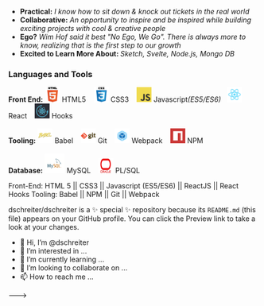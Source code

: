 <!---
### About Me

👋  Thanks for stopping by, I am a inqusitive <strong>Self-Taught Developer</strong> with 5+ years professional experience.  When I'm not writing code, I am writing music, engaged in continuous learning, or meditating in nature.

<!-- #### Actively seeking new opportunities!  -->
* <strong>Practical:</strong> <i>I know how to sit down & knock out tickets in the real world</i>
* <strong>Collaborative:</strong> <i>An opportunity to inspire and be inspired while building exciting projects with cool & creative people</i>
* <strong>Ego?</strong> <i> Wim Hof said it best "No Ego, We Go". There is always more to know, realizing that is the first step to our growth</i>
* <strong>Excited to Learn More About: </strong><i>Sketch, Svelte, Node.js, Mongo DB</i>


### Languages and Tools

<div>
    <strong>Front End:</strong> 
  <img src="html.png" alt="html5" width="30px" height="30px" styles="display:inline"/>
  <span>HTML5 &nbsp;&nbsp;</span>

  <img src="css.png" alt="css" width="30px" height="30px"/>
  <span>CSS3 &nbsp;&nbsp;</span>

  <img src="javascript.png" alt="javascript" width="30px" height="30px"/>
  <span>Javascript<i>(ES5/ES6)</i>&nbsp;&nbsp;</span>

  <img src="react.png" alt="react" width="30px" height="30px"/> 
  <span>React &nbsp;&nbsp;</span>
  
  <img src="icon.png" alt="reactHooks" width="30px" height="30px" styles="display:inline"/>
  <span>Hooks &nbsp;&nbsp;</span>
</div>

</br>

<div>
<strong>Tooling:</strong>
  <img src="babel.png" alt="babel" width="30px" height="30px"/>
  <span>Babel &nbsp;&nbsp;</span>

  <img src="git.png" alt="git" width="30px" height="30px"/>
  <span>Git &nbsp;&nbsp;</span>
  
  <img src="webpack.png" alt="webpack" width="30px" height="30px"/>
  <span>Webpack &nbsp;&nbsp;</span>

  <img src="npm.png" alt="npm" width="30px" height="30px"/>
  <span>NPM &nbsp;&nbsp;</span>
</div>

</br>

<div>
  <strong> Database:</strong>
  <img src="mysql.png" alt="mysql" width="40px" height="40px"/>
  <span>MySQL &nbsp;&nbsp;</span>
   
  <img src="oracle.jpeg" alt="oracle" width="30px" height="30px"/>
  <span>PL/SQL &nbsp;&nbsp;</span>
</div>



Front-End:    HTML 5   ||    CSS3     ||     Javascript (ES5/ES6)    ||    ReactJS   ||  React Hooks
Tooling:      Babel    || NPM ||  Git ||  Webpack 

dschreiter/dschreiter is a ✨ special ✨ repository because its `README.md` (this file) appears on your GitHub profile.
You can click the Preview link to take a look at your changes.

- 👋 Hi, I’m @dschreiter
- 👀 I’m interested in ...
- 🌱 I’m currently learning ...
- 💞️ I’m looking to collaborate on ...
- 📫 How to reach me ...

--->
